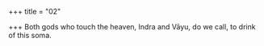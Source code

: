 +++
title = "02"

+++
Both gods who touch the heaven, Indra and Vāyu, do we call,
to drink of this soma.